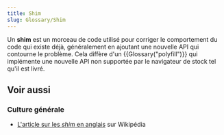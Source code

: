 ```yaml
---
title: Shim
slug: Glossary/Shim
---
```


Un **shim** est un morceau de code utilisé pour corriger le comportement du code qui existe déjà, généralement en ajoutant une nouvelle API qui contourne le problème. Cela diffère d'un {{Glossary("polyfill")}} qui implémente une nouvelle API non supportée par le navigateur de stock tel qu'il est livré.

## Voir aussi

### Culture générale

- [L'article sur les <i lang="en">shim</i> en anglais](<https://en.wikipedia.org/wiki/Shim_(computing)>) sur Wikipédia
